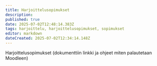 ```yaml
---
title: Harjoittelusopimukset
description: 
published: true
date: 2025-07-02T12:48:14.383Z
tags: harjoittelu, harjoittelusopimukset, sopimukset
editor: markdown
dateCreated: 2025-07-02T12:34:14.148Z
---
```


Harjoittelusopimukset 
(dokumenttiin linkki ja ohjeet miten palautetaan Moodleen)